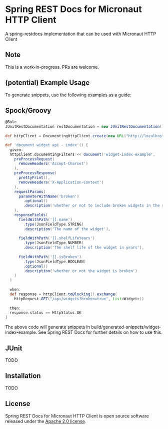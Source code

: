 # Spring REST Docs for Micronaut HTTP Client
A spring-restdocs implementation that can be used with Micronaut HTTP Client

## Note
This is a work-in-progress. PRs are welcome.

## (potential) Example Usage

To generate snippets, use the following examples as a guide:

## Spock/Groovy

```groovy
@Rule
JUnitRestDocumentation restDocumentation = new JUnitRestDocumentation()
    
def httpClient = DocumentingHttpClient.create(new URL("http://localhost:$serverPort"))

def 'document widget api - index'() {
  given:
  httpClient.documentingFilters << document('widget-index-example', 
    preProcessRequest(
      removeHeaders('Accept-Charset')
    ),
    preProcessResponse(
      prettyPrint(),
      removeHeaders('X-Application-Context')
    ),
    requestParams(
      parameterWithName('broken')
        .optional()
        .description('whether or not to include broken widgets in the response')
    ),
    responseFields(
      fieldWithPath('[].name')
        .type(JsonFieldType.STRING)
        .description('The name of the widget'),
        
      fieldWithPath('[].shelfLifeYears')
        .type(JsonFieldType.NUMBER)
        .description('The shelf life of the widget in years'),
        
      fieldWithPath('[].isBroken')
        .type(JsonFieldType.BOOLEAN)
        .optional()
        .description('whether or not the widget is broken')
    )
  )
  
  when:
  def response = httpClient.toBlocking().exchange(
    HttpRequest.GET("/api/widgets?broken=true", List<Widget>))
    
  then:
  response.status == HttpStatus.OK
}
```

The above code will generate snippets in build/generated-snippets/widget-index-example. See Spring REST Docs for further details on how to use this.

## JUnit
TODO

## Installation
TODO

## License
Spring REST Docs for Micronaut HTTP Client is open source software released under the [Apache 2.0 license](http://www.apache.org/licenses/LICENSE-2.0.html).
